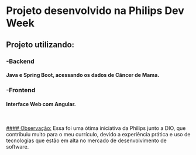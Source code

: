 # Projeto desenvolvido na Philips Dev Week

## Projeto utilizando:

### -Backend
#### Java e Spring Boot, acessando os dados de Câncer de Mama.

### -Frontend
#### Interface Web com Angular.


<br>

<u>#### Observação:</u>
Essa foi uma ótima iniciativa da Philips junto a DIO, que contribuiu muito para o meu currículo, devido a experiência prática e uso de tecnologias que estão em alta no mercado de desenvolvimento de software.
